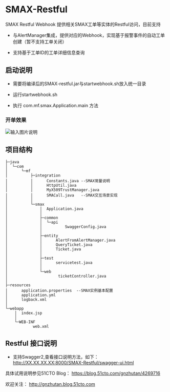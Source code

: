 # SMAX-Restful

SMAX Restful Webhook 提供相关SMAX工单等实体的Restful访问，目前支持

- 与AlertManager集成，提供对应的Webhook，实现基于报警事件的自动工单创建（暂不支持工单关闭）

- 支持基于工单ID的工单详细信息查询


## 启动说明

- 需要将编译后的SMAX-restful.jar与startwebhook.sh放入统一目录

- 运行startwebhook.sh

- 执行 com.mf.smax.Application.main 方法

### 开单效果
![输入图片说明](https://s7.51cto.com/images/202110/d5eba456201f5b842e0970944a3b47bd38e3fd.png?x-oss-process=image/watermark,size_14,text_QDUxQ1RP5Y2a5a6i,color_FFFFFF,t_10)

## 项目结构


```
├─java
│  └─com
│      └─mf
│          ├─integration
│          │      Constants.java --SMAX常量说明
│          │      HttpUtil.java
│          │      MyX509TrustManager.java
│          │      SMACall.java   --SMAX交互场景实现
│          │
│          └─smax
│              │  Application.java
│              │
│              ├─common
│              │  └─api
│              │          SwaggerConfig.java
│              │
│              ├─entity
│              │      AlertFromAlertManager.java
│              │      QueryTicket.java
│              │      Ticket.java
│              │
│              ├─test
│              │      servicetest.java
│              │
│              └─web
│                      ticketController.java
│
├─resources
│      application.properties  --SMAX实例基本配置
│      application.yml
│      logback.xml
│
└─webapp
    │  index.jsp
    │
    └─WEB-INF
            web.xml
```






## Restful 接口说明

- 支持Swagger2,查看接口说明方法，如下：
http://XX.XX.XX.XX:8000/SMAX-Restful/swagger-ui.html

具体试用说明参见51CTO Blog：
https://blog.51cto.com/gnzhutan/4269716

欢迎关注： http://gnzhutan.blog.51cto.com

